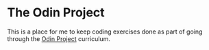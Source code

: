 # The Odin Project

This is a place for me to keep coding exercises done as part of going through the [Odin Project](http://www.theodinproject.com/) curriculum.
